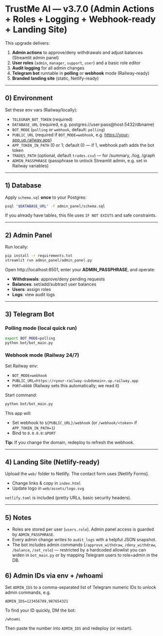 # TrustMe AI — v3.7.0 (Admin Actions + Roles + Logging + Webhook-ready + Landing Site)

This upgrade delivers:
1) **Admin actions** to approve/deny withdrawals and adjust balances (Streamlit admin panel)
2) **User roles** (`admin`, `manager`, `support`, `user`) and a basic role editor
3) **Audit logging** for all admin changes
4) **Telegram bot** runnable in **polling** or **webhook** mode (Railway-ready)
5) **Branded landing site** (static, Netlify-ready)

---

## 0) Environment

Set these env vars (Railway/locally):

- `TELEGRAM_BOT_TOKEN`  (required)
- `DATABASE_URL`        (required, e.g. postgres://user:pass@host:5432/dbname)
- `BOT_MODE`            (`polling` or `webhook`, default: `polling`)
- `PUBLIC_URL`          (required if `BOT_MODE=webhook`, e.g. https://your-app.up.railway.app)
- `APP_TOKEN_IN_PATH`   (0 or 1; default 0) — if 1, webhook path adds the bot token
- `TRADES_PATH`         (optional, default `trades.csv`) — for /summary, /log, /graph
- `ADMIN_PASSPHRASE`    (passphrase to unlock Streamlit admin, e.g. set in Railway variables)

---

## 1) Database

Apply `schema.sql` **once** to your Postgres:

```bash
psql "$DATABASE_URL" -f admin_panel/schema.sql
```

If you already have tables, this file uses `IF NOT EXISTS` and safe constraints.

---

## 2) Admin Panel

Run locally:
```bash
pip install -r requirements.txt
streamlit run admin_panel/admin_panel.py
```

Open http://localhost:8501, enter your **ADMIN_PASSPHRASE**, and operate:
- **Withdrawals**: approve/deny pending requests
- **Balances**: set/add/subtract user balances
- **Users**: assign roles
- **Logs**: view audit logs

---

## 3) Telegram Bot

### Polling mode (local quick run)
```bash
export BOT_MODE=polling
python bot/bot_main.py
```

### Webhook mode (Railway 24/7)

Set Railway env:
- `BOT_MODE=webhook`
- `PUBLIC_URL=https://<your-railway-subdomain>.up.railway.app`
- `PORT=8080` (Railway sets this automatically; we read it)

Start command:
```bash
python bot/bot_main.py
```

This app will:
- Set webhook to `${PUBLIC_URL}/webhook` (or `/webhook/<token>` if `APP_TOKEN_IN_PATH=1`)
- Bind to `0.0.0.0:$PORT`

**Tip:** If you change the domain, redeploy to refresh the webhook.

---

## 4) Landing Site (Netlify-ready)

Upload the `web/` folder to Netlify. The contact form uses [Netlify Forms].
- Change links & copy in `index.html`
- Update logo in `web/assets/logo.svg`

`netlify.toml` is included (pretty URLs, basic security headers).

---

## 5) Notes

- Roles are stored per user (`users.role`). Admin panel access is guarded by `ADMIN_PASSPHRASE`.
- Every admin change writes to `audit_logs` with a helpful JSON snapshot.
- The bot includes admin commands (`/approve_withdraw`, `/deny_withdraw`, `/balance`, `/set_role`) — restricted by a hardcoded allowlist you can widen in `bot_main.py` or by mapping Telegram users to role=admin in the DB.


## 6) Admin IDs via env + /whoami

Set `ADMIN_IDS` to a comma-separated list of Telegram numeric IDs to unlock admin commands, e.g.

```
ADMIN_IDS=123456789,987654321
```

To find your ID quickly, DM the bot:
```
/whoami
```
Then paste the number into `ADMIN_IDS` and redeploy (or restart).
